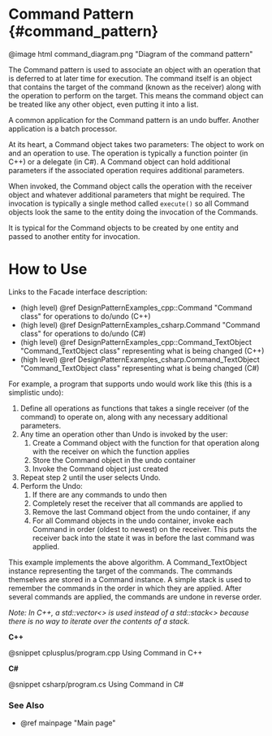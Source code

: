 # Command Pattern {#command_pattern}

@image html command_diagram.png "Diagram of the command pattern"

The Command pattern is used to associate an object with an operation that
is deferred to at later time for execution.  The command itself is an object
that contains the target of the command (known as the receiver) along with the
operation to perform on the target.  This means the command object can be
treated like any other object, even putting it into a list.

A common application for the Command pattern is an undo buffer.  Another
application is a batch processor.

At its heart, a Command object takes two parameters: The object to work on
and an operation to use.  The operation is typically a function pointer
(in C++) or a delegate (in C#).  A Command object can hold additional
parameters if the associated operation requires additional parameters.

When invoked, the Command object calls the operation with the receiver
object and whatever additional parameters that might be required.  The
invocation is typically a single method called `execute()` so all Command
objects look the same to the entity doing the invocation of the Commands.

It is typical for the Command objects to be created by one entity and
passed to another entity for invocation.

# How to Use

Links to the Facade interface description:
- (high level) @ref DesignPatternExamples_cpp::Command "Command class" for operations to do/undo (C++)
- (high level) @ref DesignPatternExamples_csharp.Command "Command class" for operations to do/undo (C#)
- (high level) @ref DesignPatternExamples_cpp::Command_TextObject "Command_TextObject class" representing what is being changed (C++)
- (high level) @ref DesignPatternExamples_csharp.Command_TextObject "Command_TextObject class" representing what is being changed (C#)

For example, a program that supports undo would work like this (this is
a simplistic undo):
1. Define all operations as functions that takes a single receiver (of the
   command) to operate on, along with any necessary additional parameters.
2. Any time an operation other than Undo is invoked by the user:
   1. Create a Command object with the function for that operation along
      with the receiver on which the function applies
   2. Store the Command object in the undo container
   3. Invoke the Command object just created
3. Repeat step 2 until the user selects Undo.
4. Perform the Undo:
   1. If there are any commands to undo then
   2.   Completely reset the receiver that all commands are applied to
   3.   Remove the last Command object from the undo container, if any
   4.   For all Command objects in the undo container, invoke each Command
        in order (oldest to newest) on the receiver.  This puts the receiver
        back into the state it was in before the last command was applied.

This example implements the above algorithm.  A Command_TextObject instance
representing the target of the commands.  The commands themselves are stored in
a Command instance.  A simple stack is used to remember the commands in the
order in which they are applied.  After several commands are applied, the
commands are undone in reverse order.

*Note: In C++, a std::vector<> is used instead of a std::stack<> because there
is no way to iterate over the contents of a stack.*

__C++__

@snippet cplusplus/program.cpp Using Command in C++

__C#__

@snippet csharp/program.cs Using Command in C#


### See Also
- @ref mainpage "Main page"
